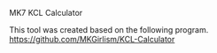 MK7 KCL Calculator

This tool was created based on the following program.
https://github.com/MKGirlism/KCL-Calculator
